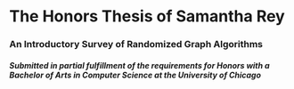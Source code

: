 # The Honors Thesis of Samantha Rey
### An Introductory Survey of Randomized Graph Algorithms
##### Submitted in partial fulfillment of the requirements for Honors with a Bachelor of Arts in Computer Science at the University of Chicago
